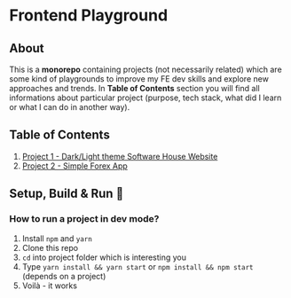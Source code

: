 # Frontend Playground

## About

This is a **monorepo** containing projects (not necessarily related) which are some kind of playgrounds to improve my FE dev skills and explore new approaches and trends. In **Table of Contents** section you will find all informations about particular project (purpose, tech stack, what did I learn or what I can do in another way).

## Table of Contents

1.  [Project 1 - Dark/Light theme Software House Website](./project-1/README.md)
2.  [Project 2 - Simple Forex App](./project-2/README.md)

## Setup, Build & Run :construction_worker:

### How to run a project in dev mode?

1. Install `npm` and `yarn`
2. Clone this repo
3. `cd` into project folder which is interesting you
4. Type `yarn install && yarn start` or `npm install && npm start` (depends on a project)
5. Voilà - it works
